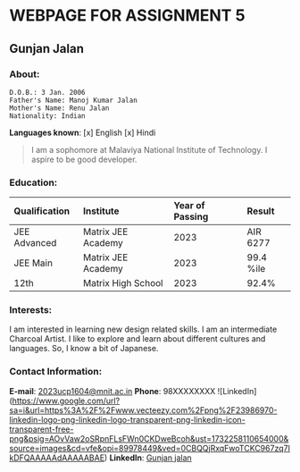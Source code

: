 # WEBPAGE FOR ASSIGNMENT 5
## Gunjan Jalan

### About:
```
D.O.B.: 3 Jan. 2006
Father's Name: Manoj Kumar Jalan
Mother's Name: Renu Jalan
Nationality: Indian
```
__Languages known__: 
[x] English
[x] Hindi

> I am a sophomore at Malaviya National Institute of Technology.
> I aspire to be good developer.

### Education:
| Qualification | Institute | Year of Passing | Result |
|:---|:---|:---|:---|
|JEE Advanced| Matrix JEE Academy|2023|AIR 6277|
|JEE Main| Matrix JEE Academy|2023|99.4 %ile|
|12th|Matrix High School|2023|92.4%|

### Interests:
I am interested in learning new design related skills. 
I am an intermediate Charcoal Artist.
I like to explore and learn about different cultures and languages. So, I know a bit of Japanese.

### Contact Information:

__E-mail__: 2023ucp1604@mnit.ac.in
**Phone**: 98XXXXXXXX
![LinkedIn] (https://www.google.com/url?sa=i&url=https%3A%2F%2Fwww.vecteezy.com%2Fpng%2F23986970-linkedin-logo-png-linkedin-logo-transparent-png-linkedin-icon-transparent-free-png&psig=AOvVaw2oSRpnFLsFWn0CKDweBcoh&ust=1732258110654000&source=images&cd=vfe&opi=89978449&ved=0CBQQjRxqFwoTCKC967zq7IkDFQAAAAAdAAAAABAE) __LinkedIn__: [Gunjan jalan](https://www.linkedin.com/in/gunjan-jalan/)

